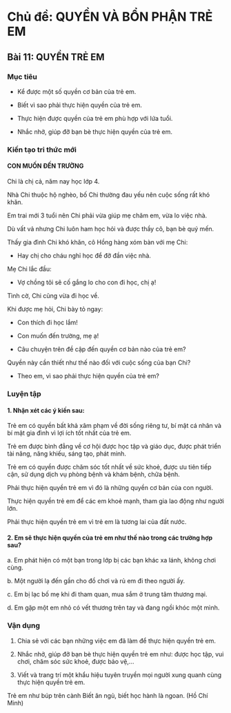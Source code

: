 # Chủ đề: QUYỀN VÀ BỔN PHẬN TRẺ EM

## Bài 11: QUYỀN TRẺ EM

### Mục tiêu

- Kể được một số quyền cơ bản của trẻ em.

- Biết vì sao phải thực hiện quyền của trẻ em.

- Thực hiện được quyền của trẻ em phù hợp với lứa tuổi.

- Nhắc nhở, giúp đỡ bạn bè thực hiện quyền của trẻ em.

### Kiến tạo tri thức mới

#### CON MUỐN ĐẾN TRƯỜNG

Chi là chị cả, năm nay học lớp 4.

Nhà Chi thuộc hộ nghèo, bố Chi thường đau yếu nên cuộc sống rất khó khăn.

Em trai mới 3 tuổi nên Chi phải vừa giúp mẹ chăm em, vừa lo việc nhà.

Dù vất vả nhưng Chi luôn ham học hỏi và được thầy cô, bạn bè quý mến.

Thấy gia đình Chi khó khăn, cô Hồng hàng xóm bàn với mẹ Chi:

- Hay chị cho cháu nghỉ học để đỡ đần việc nhà.

Mẹ Chi lắc đầu:

- Vợ chồng tôi sẽ cố gắng lo cho con đi học, chị ạ!

Tình cờ, Chi cũng vừa đi học về.

Khi được mẹ hỏi, Chi bày tỏ ngay:

- Con thích đi học lắm!

- Con muốn đến trường, mẹ ạ!

- Câu chuyện trên đề cập đến quyền cơ bản nào của trẻ em?

Quyền này cần thiết như thế nào đối với cuộc sống của bạn Chi?

- Theo em, vì sao phải thực hiện quyền của trẻ em?

### Luyện tập

#### 1. Nhận xét các ý kiến sau:

Trẻ em có quyền bất khả xâm phạm về đời sống riêng tư, bí mật cá nhân và bí mật gia đình vì lợi ích tốt nhất của trẻ em.

Trẻ em được bình đẳng về cơ hội được học tập và giáo dục, được phát triển tài năng, năng khiếu, sáng tạo, phát minh.

Trẻ em có quyền được chăm sóc tốt nhất về sức khoẻ, được ưu tiên tiếp cận, sử dụng dịch vụ phòng bệnh và khám bệnh, chữa bệnh.

Phải thực hiện quyền trẻ em vì đó là những quyền cơ bản của con người.

Thực hiện quyền trẻ em để các em khoẻ mạnh, tham gia lao động như người lớn.

Phải thực hiện quyền trẻ em vì trẻ em là tương lai của đất nước.

#### 2. Em sẽ thực hiện quyền của trẻ em như thế nào trong các trường hợp sau?

a. Em phát hiện có một bạn trong lớp bị các bạn khác xa lánh, không chơi cùng.

b. Một người lạ đến gần cho đồ chơi và rủ em đi theo người ấy.

c. Em bị lạc bố mẹ khi đi tham quan, mua sắm ở trung tâm thương mại.

d. Em gặp một em nhỏ có vết thương trên tay và đang ngồi khóc một mình.

### Vận dụng

1. Chia sẻ với các bạn những việc em đã làm để thực hiện quyền trẻ em.

2. Nhắc nhở, giúp đỡ bạn bè thực hiện quyền trẻ em như: được học tập, vui chơi, chăm sóc sức khoẻ, được bảo vệ,...

3. Viết và trang trí một khẩu hiệu tuyên truyền mọi người xung quanh cùng thực hiện quyền trẻ em.

Trẻ em như búp trên cành
Biết ăn ngủ, biết học hành là ngoan.
(Hồ Chí Minh)
